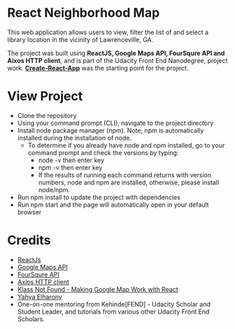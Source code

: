 # React Neighborhood Map 
This web application allows users to view, filter the list of and select a library location in the vicinity of Lawrenceville, GA. 

The project was built using **ReactJS, Google Maps API, FourSqure API and Aixos HTTP client**, and  is part of the Udacity Front End Nanodegree, project work.  [**Create-React-App**](https://github.com/facebook/create-react-app) was the starting point for the project.

# View Project
* Clone the repository
* Using your command prompt (CLI), navigate to the project directory
* Install node package manager (npm). Note, npm is automatically installed during the installation of node.
  * To determine if you already have node and npm installed, go to your command prompt and check the versions by typing:
    * node -v then enter key
    * npm -v then enter key
    * If the results of running each command returns with version numbers, node and npm are installed, otherwise, please install node/npm.
* Run npm install to update the project with dependencies
* Run npm start and the page will automatically open in your default browser

# Credits
* [ReactJs](https://reactjs.org/)
* [Google Maps API](https://developers.google.com/maps/documentation/)
* [FourSqure API](https://developer.foursquare.com/)
* [Axios HTTP client](https://github.com/axios/axios)
* [Klass Not Found - Making Google Map Work with React](https://www.klaasnotfound.com/2016/11/06/making-google-maps-work-with-react//)
* [Yahya Elharony](https://www.youtube.com/watch?v=W5LhLZqj76s&index=2&list=PLgOB68PvvmWCGNn8UMTpcfQEiITzxEEA1)
* One-on-one mentoring from Kehinde[FEND] - Udacity Scholar and Student Leader, and tutorials from various other Udacity Front End Scholars.